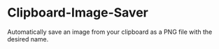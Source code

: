 # Clipboard-Image-Saver
Automatically save an image from your clipboard as a PNG file with the desired name.
